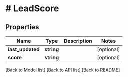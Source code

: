 # # LeadScore

## Properties

Name | Type | Description | Notes
------------ | ------------- | ------------- | -------------
**last_updated** | **string** |  | [optional]
**score** | **string** |  | [optional]

[[Back to Model list]](../../README.md#models) [[Back to API list]](../../README.md#endpoints) [[Back to README]](../../README.md)
